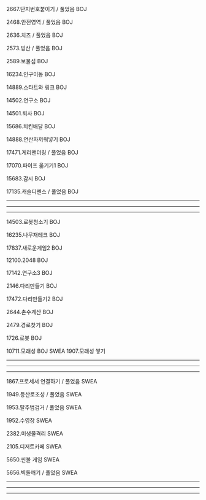 2667.단지번호붙이기 / 풀었음
BOJ



2468.안전영역 / 풀었음
BOJ



2636.치즈 / 풀었음
BOJ



2573.빙산 / 풀었음
BOJ



2589.보물섬
BOJ



16234.인구이동
BOJ



14889.스타트와 링크
BOJ



14502.연구소
BOJ



14501.퇴사
BOJ



15686.치킨배달
BOJ



14888.연산자끼워넣기
BOJ



17471.게리맨더링 / 풀었음
BOJ



17070.파이프 옮기기1
BOJ



15683.감시
BOJ



17135.캐슬디펜스 / 풀었음
BOJ



--------------------------------
---------
-----------


14503.로봇청소기
BOJ



16235.나무재테크
BOJ



17837.새로운게임2
BOJ



12100.2048
BOJ



17142.연구소3
BOJ



2146.다리만들기
BOJ



17472.다리만들기2
BOJ



2644.촌수계산
BOJ



2479.경로찾기
BOJ



1726.로봇
BOJ



10711.모래성
BOJ
SWEA 1907.모래성 쌓기

--------------------------------
---------
-----------

1867.프로세서 연결하기 / 풀었음
SWEA



1949.등산로조성 / 풀었음
SWEA



1953.탈주범검거 / 풀었음
SWEA



1952.수영장
SWEA



2382.미생물격리
SWEA



2105.디저트카페
SWEA



5650.핀볼 게임
SWEA



5656.벽돌깨기 / 풀었음
SWEA



--------------------------------
---------
-----------